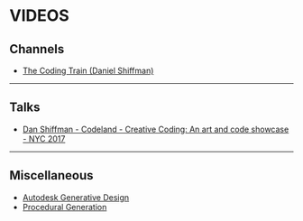 # VIDEOS

## Channels

* [The Coding Train (Daniel Shiffman)](https://www.youtube.com/channel/UCvjgXvBlbQiydffZU7m1_aw)

___

## Talks

* [Dan Shiffman - Codeland - Creative Coding: An art and code showcase - NYC 2017](https://www.youtube.com/watch?v=68JUaszsvmU)

___

## Miscellaneous

* [Autodesk Generative Design](https://www.youtube.com/watch?v=CtYRfMzmWFU)
* [Procedural Generation](https://www.youtube.com/playlist?list=PL5KbKbJ6Gf9-FZIwc1M7dbpJIslv-GWFY)
